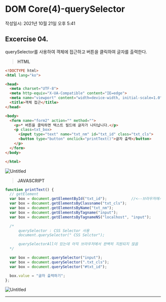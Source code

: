 # DOM Core(4)-querySelector
작성일시: 2021년 10월 21일 오후 5:41

## Excercise 04.

querySelector를 사용하여 객체에 접근하고 버튼을  클릭하여 글자를 출력한다.

> **HTML**
>

```html
<!DOCTYPE html>
<html lang="ko">

<head>
  <meta charset="UTF-8">
  <meta http-equiv="X-UA-Compatible" content="IE=edge">
  <meta name="viewport" content="width=device-width, initial-scale=1.0">
  <title>객체 접근</title>
</head>

<body>
  <form name="form2" action="" method="">
    <p>* 버튼을 클릭하면 텍스트 필드에 글자가 나타납니다.</p>
    <p class=txt_box>
      <input type="text" name="txt_nm" id="txt_id" class="txt_cls">
      <button type="button" onclick="printText()">글자 출력</button>
    </p>
  </form>
</body>

</html>
```

![Untitled](https://s3.us-west-2.amazonaws.com/secure.notion-static.com/fa6189b7-53a5-49e3-bae0-5e32b93802a7/Untitled.png?X-Amz-Algorithm=AWS4-HMAC-SHA256&X-Amz-Content-Sha256=UNSIGNED-PAYLOAD&X-Amz-Credential=AKIAT73L2G45EIPT3X45%2F20211220%2Fus-west-2%2Fs3%2Faws4_request&X-Amz-Date=20211220T075658Z&X-Amz-Expires=86400&X-Amz-Signature=5fd87fae25a9f4cb85042147290a4fa243883f59421819ba2aea148ca60c9e77&X-Amz-SignedHeaders=host&response-content-disposition=filename%20%3D%22Untitled.png%22&x-id=GetObject)

> **JAVASCRIPT**
>

```jsx
function printText() {
  // getElement
  var box = document.getElementById("txt_id");           //<--브라우저에서 id값만 적용됨 / 나머지 적용 안됨
  var box = document.getElementsByClassname("txt_cls");
  var box = document.getElementsByName("txt_nm");
  var box = document.getElementsByTagname("input");
  var box = document.getElementsByTagnameNS("localhost", "input");

  /*
      querySelector : CSS Selector 사용
      document.querySelector(" CSS Selctor");

      querySelectorAll이 있는데 아직 브라우저에서 완벽히 지원되지 않음
  */

  var box = document.querySelector("input");
  var box = document.querySelector(".txt_cls");
  var box = document.querySelector("#txt_id");

  box.value = "글자 출력하기";
};
```

![Untitled](https://s3.us-west-2.amazonaws.com/secure.notion-static.com/39bc2df0-d97e-4560-a180-057b8781e7be/Untitled.png?X-Amz-Algorithm=AWS4-HMAC-SHA256&X-Amz-Content-Sha256=UNSIGNED-PAYLOAD&X-Amz-Credential=AKIAT73L2G45EIPT3X45%2F20211220%2Fus-west-2%2Fs3%2Faws4_request&X-Amz-Date=20211220T075707Z&X-Amz-Expires=86400&X-Amz-Signature=060b0a8b2239f6fefda6d8466444bd39ac1dc360cd88449a803565b79713083f&X-Amz-SignedHeaders=host&response-content-disposition=filename%20%3D%22Untitled.png%22&x-id=GetObject)

---